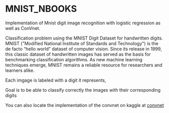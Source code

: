 # MNIST_NBOOKS
Implementation of Mnist digit image recognition with logistic regression as well as ConVnet.

Classification problem using the MNIST Digit Dataset for handwritten digits.
MNIST ("Modified National Institute of Standards and Technology") is the de facto “hello world” dataset of computer vision. Since its release in 1999, this classic dataset of handwritten images has served as the basis for benchmarking classification algorithms. As new machine learning techniques emerge, MNIST remains a reliable resource for researchers and learners alike.

Each imgage is labeled with a digit it represents,

Goal is to be able to classify correctly the images with their corresponding digits

You can also locate the implementation of the convnet on kaggle at [convnet](https://kaggle.com/proff1/two-layer-convnets-with-mnist-data-0-994)
